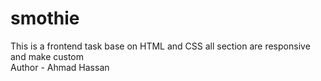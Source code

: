 # smothie
This is a frontend task base on HTML and CSS all section are responsive and make custom
<br>
Author - Ahmad Hassan
